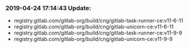 ### 2019-04-24 17:14:43 Update:

- registry.gitlab.com/gitlab-org/build/cng/gitlab-task-runner-ce:v11-6-11
- registry.gitlab.com/gitlab-org/build/cng/gitlab-unicorn-ce:v11-6-11
- registry.gitlab.com/gitlab-org/build/cng/gitlab-task-runner-ce:v11-9-9
- registry.gitlab.com/gitlab-org/build/cng/gitlab-unicorn-ce:v11-9-9
